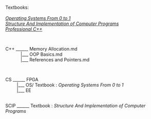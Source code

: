 Textbooks:     
&nbsp;    
[_Operating Systems From 0 to 1_](https://github.com/GandalfTea/Notebooks/tree/master/CS/OS/Operating%20Systems%20From%200%20to%201)    
[_Structure And Implementation of Computer Programs_](https://github.com/GandalfTea/Notebooks/tree/master/SICP)     
[_Professional C++_](https://github.com/GandalfTea/Notebooks/tree/master/ProfC%2B%2B%20.%20textbook)      

&nbsp;
&nbsp;

C++ ______ Memory Allocation.md  
&nbsp;&nbsp;&nbsp;&nbsp;&nbsp;&nbsp;&nbsp;&nbsp;&nbsp;&nbsp;&nbsp;&nbsp;|___ OOP Basics.md  
&nbsp;&nbsp;&nbsp;&nbsp;&nbsp;&nbsp;&nbsp;&nbsp;&nbsp;&nbsp;&nbsp;&nbsp;|___ References and Pointers.md  
      
&nbsp;

CS  ______ FPGA  
&nbsp;&nbsp;&nbsp;&nbsp;&nbsp;&nbsp;&nbsp;&nbsp;&nbsp;|___ OS/ Textbook : _Operating Systems From 0 to 1_    
&nbsp;&nbsp;&nbsp;&nbsp;&nbsp;&nbsp;&nbsp;&nbsp;&nbsp;|___ EE  
&nbsp;

SCIP ______ Textbook : _Structure And Implementation of Computer Programs_
